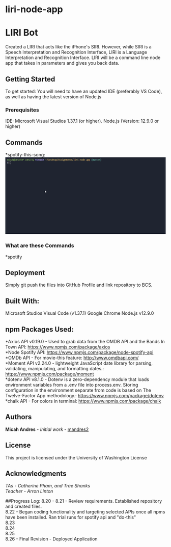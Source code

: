 # liri-node-app

# LIRI Bot

Created a LIRI that acts like the iPhone's SIRI. However, while SIRI is a Speech Interpretation and Recognition Interface, LIRI is a Language Interpretation and Recognition Interface. LIRI will be a command line node app that takes in parameters and gives you back data.

## Getting Started

To get started: You will need to have an updated IDE (preferably VS Code), as well as having the latest version of Node.js

### Prerequisites

IDE: Microsoft Visual Studios 1.37.1 (or higher).
Node.js (Version: 12.9.0 or higher)

## Commands

*spotify-this-song:
![alt text](https://github.com/mandres2/liri-node-app/blob/master/images/GIFS/spotify_this.gif)

### What are these Commands

*spotify

## Deployment

Simply git push the files into GitHub Profile and link repository to BCS.

## Built With:

Microsoft Studios Visual Code (v1.37.1)
Google Chrome
Node.js v12.9.0

## npm Packages Used:
*Axios API v0.19.0 - Used to grab data from the OMDB API and the Bands In Town API: https://www.npmjs.com/package/axios
<br>
*Node Spotify API: https://www.npmjs.com/package/node-spotify-api
<br>
*OMDb API - For movie-this feature: http://www.omdbapi.com/
<br>
*Moment API v2.24.0 - lightweight JavaScript date library for parsing, validating, manipulating, and formatting dates.: https://www.npmjs.com/package/moment
<br>
*dotenv API v8.1.0 - Dotenv is a zero-dependency module that loads environment variables from a .env file into process.env. Storing configuration in the environment separate from code is based on The Twelve-Factor App methodology.: https://www.npmjs.com/package/dotenv
<br>
*chalk API - For colors in terminal: https://www.npmjs.com/package/chalk

## Authors

**Micah Andres** - *Initial work* - [mandres2](https://github.com/mandres2)

## License

This project is licensed under the University of Washington License

## Acknowledgments
*TAs - Catherine Pham, and Trae Shanks*
<br>
*Teacher - Arron Linton*

##Progress Log:
8.20 - 8.21 - Review requirements. Established repository and created files.
<br>
8.22 - Began coding functionality and targeting selected APIs once all npms have been installed. Ran trial runs for spotify api and "do-this"
<br>
8.23
<br>
8.24
<br>
8.25
<br>
8.26 - Final Revision - Deployed Application

